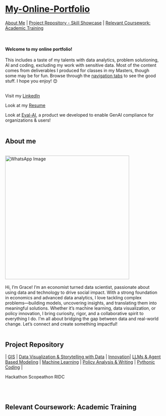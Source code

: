 # [My-Online-Portfolio](https://gsam95.github.io/gsam95/) <br/>

[About Me](#about-me) | [Project Repository - Skill Showcase](#project-repository) | [Relevant Coursework: Academic Training](#relevant-coursework-academic-training)

<br/>

#### Welcome to my online portfolio!
This includes a taste of my talents with data analytics, problem solutioning, AI and coding, excluding my work with sensitive data. Most of the content comes from deliverables I produced for classes in my Masters, though some may be for fun. Browse through the [navigation tabs](#project-repository) to see the good stuff. I hope you enjoy! 😊 
<br/>

<br/> Visit my [LinkedIn](https://www.linkedin.com/in/grace-george-sam/)

Look at my [Resume](/Grace_Sam_Resume_2025.pdf)

Look at [Eval-AI](https://chrisbori.github.io/My-Online-Portfolio/eval-ai), a product we developed to enable GenAI compliance for organizations & users!
<br/>
<br/>

## About me
<br/>
<img src="https://github.com/user-attachments/assets/b0087b08-4696-4015-901c-88452da9a26f" alt="WhatsApp Image" width="400">
<br/>
<br/>
Hi, I’m Grace! I’m an economist turned data scientist, passionate about using data and technology to drive social impact. With a strong foundation in economics and advanced data analytics, I love tackling complex problems—building models, uncovering insights, and translating them into meaningful solutions. Whether it’s machine learning, data visualization, or policy innovation, I bring curiosity, rigor, and a collaborative spirit to everything I do. I'm all about bridging the gap between data and real-world change. Let’s connect and create something impactful!
<br/>
<br/>


## Project Repository
| [GIS](https://gsam95.github.io/gsam95/ProjectGIS.html) | [Data Visualization & Storytelling with Data](/Projects/EDA) | [Innovation](/Projects/Innovation)| [LLMs & Agent Based Modeling](/Projects/LLMs) | [Machine Learning](/Projects/ML) | [Policy Analysis & Writing](https://gsam95.github.io/gsam95/ProjectPolicyAnalysis.html) | [Pythonic Coding]() |


Hackathon
Scopeathon
RIDC

<br/>
<br/>

## Relevant Coursework: Academic Training

<br/>
<br/>


